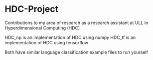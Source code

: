 # HDC-Project
Contributions to my area of research as a research assistant at ULL in Hyperdimensional Computing (HDC)

HDC_np is an implementation of HDC using numpy
HDC_tf is an implementation of HDC using tensorflow

Both have similar language classification example files to run yourself
